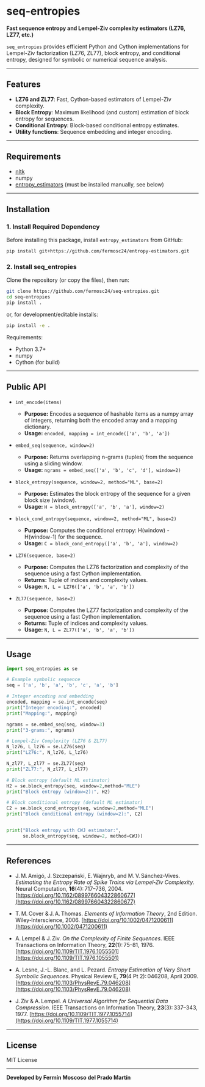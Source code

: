 # seq-entropies

**Fast sequence entropy and Lempel-Ziv complexity estimators (LZ76, LZ77, etc.)**

`seq_entropies` provides efficient Python and Cython implementations for Lempel-Ziv factorization (LZ76, ZL77), block entropy, and conditional entropy, designed for symbolic or numerical sequence analysis.

---

## Features

- **LZ76 and ZL77**: Fast, Cython-based estimators of Lempel-Ziv complexity.
- **Block Entropy**: Maximum likelihood (and custom) estimation of block entropy for sequences.
- **Conditional Entropy**: Block-based conditional entropy estimates.
- **Utility functions**: Sequence embedding and integer encoding.

---

## Requirements

- [nltk](https://www.nltk.org/)
- numpy
- [entropy_estimators](https://github.com/fermosc24/entropy-estimators) (must be installed manually, see below)

---

## Installation

### 1. Install Required Dependency

Before installing this package, install `entropy_estimators` from GitHub:

```bash
pip install git+https://github.com/fermosc24/entropy-estimators.git
```

### 2. Install seq_entropies

Clone the repository (or copy the files), then run:

```bash
git clone https://github.com/fermosc24/seq-entropies.git
cd seq-entropies
pip install .
```
or, for development/editable installs:

```bash
pip install -e .
```

Requirements:  
- Python 3.7+  
- numpy  
- Cython (for build)  

---

## Public API

- `int_encode(items)`
  - **Purpose:** Encodes a sequence of hashable items as a numpy array of integers, returning both the encoded array and a mapping dictionary.
  - **Usage:** `encoded, mapping = int_encode(['a', 'b', 'a'])`

- `embed_seq(sequence, window=2)`
  - **Purpose:** Returns overlapping n-grams (tuples) from the sequence using a sliding window.
  - **Usage:** `ngrams = embed_seq(['a', 'b', 'c', 'd'], window=2)`

- `block_entropy(sequence, window=2, method="ML", base=2)`
  - **Purpose:** Estimates the block entropy of the sequence for a given block size (window).
  - **Usage:** `H = block_entropy(['a', 'b', 'a'], window=2)`

- `block_cond_entropy(sequence, window=2, method="ML", base=2)`
  - **Purpose:** Computes the conditional entropy: H(window) - H(window-1) for the sequence.
  - **Usage:** `C = block_cond_entropy(['a', 'b', 'a'], window=2)`

- `LZ76(sequence, base=2)`
  - **Purpose:** Computes the LZ76 factorization and complexity of the sequence using a fast Cython implementation.
  - **Returns:** Tuple of indices and complexity values.
  - **Usage:** `N, L = LZ76(['a', 'b', 'a', 'b'])`

- `ZL77(sequence, base=2)`
  - **Purpose:** Computes the LZ77 factorization and complexity of the sequence using a fast Cython implementation.
  - **Returns:** Tuple of indices and complexity values.
  - **Usage:** `N, L = ZL77(['a', 'b', 'a', 'b'])`

---

## Usage

```python
import seq_entropies as se

# Example symbolic sequence
seq = ['a', 'b', 'a', 'b', 'c', 'a', 'b']

# Integer encoding and embedding
encoded, mapping = se.int_encode(seq)
print("Integer encoding:", encoded)
print("Mapping:", mapping)

ngrams = se.embed_seq(seq, window=3)
print("3-grams:", ngrams)

# Lempel-Ziv Complexity (LZ76 & ZL77)
N_lz76, L_lz76 = se.LZ76(seq)
print("LZ76:", N_lz76, L_lz76)

N_zl77, L_zl77 = se.ZL77(seq)
print("ZL77:", N_zl77, L_zl77)

# Block entropy (default ML estimator)
H2 = se.block_entropy(seq, window=2,method="MLE")
print("Block entropy (window=2):", H2)

# Block conditional entropy (default ML estimator)
C2 = se.block_cond_entropy(seq, window=2,method="MLE")
print("Block conditional entropy (window=2):", C2)


print("Block entropy with CWJ estimator:",
      se.block_entropy(seq, window=2, method=CWJ))
```
---

## References

- J. M. Amigó, J. Szczepański, E. Wajnryb, and M. V. Sánchez‑Vives. *Estimating the Entropy Rate of Spike Trains via Lempel‑Ziv Complexity*. Neural Computation, **16**(4): 717–736, 2004. [https://doi.org/10.1162/089976604322860677](https://doi.org/10.1162/089976604322860677)

- T. M. Cover & J. A. Thomas. *Elements of Information Theory*, 2nd Edition. Wiley‑Interscience, 2006. [https://doi.org/10.1002/0471200611](https://doi.org/10.1002/0471200611)

- A. Lempel & J. Ziv. *On the Complexity of Finite Sequences*. IEEE Transactions on Information Theory, **22**(1): 75–81, 1976. [https://doi.org/10.1109/TIT.1976.1055501](https://doi.org/10.1109/TIT.1976.1055501)

- A. Lesne, J.-L. Blanc, and L. Pezard. *Entropy Estimation of Very Short Symbolic Sequences*. Physical Review E, **79**(4 Pt 2): 046208, April 2009. [https://doi.org/10.1103/PhysRevE.79.046208](https://doi.org/10.1103/PhysRevE.79.046208)

- J. Ziv & A. Lempel. *A Universal Algorithm for Sequential Data Compression*. IEEE Transactions on Information Theory, **23**(3): 337–343, 1977. [https://doi.org/10.1109/TIT.1977.1055714](https://doi.org/10.1109/TIT.1977.1055714)


---

## License

MIT License

---

**Developed by Fermín Moscoso del Prado Martín**
